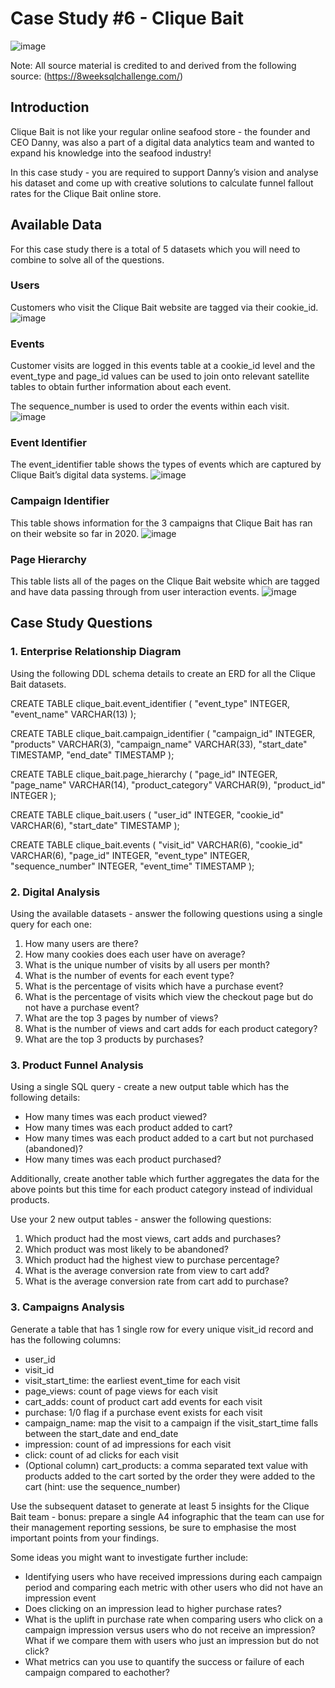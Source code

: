 # Case Study #6 - Clique Bait

![image](https://github.com/KG-GitHubRepo/SQL-Projects/assets/95182287/26b43986-6993-4529-a72f-0d8a3c6c70b9)

Note: All source material is credited to and derived from the following source: (https://8weeksqlchallenge.com/)

## Introduction

Clique Bait is not like your regular online seafood store - the founder and CEO Danny, was also a part of a digital data analytics team and wanted to expand his knowledge into the seafood industry!

In this case study - you are required to support Danny’s vision and analyse his dataset and come up with creative solutions to calculate funnel fallout rates for the Clique Bait online store.

## Available Data

For this case study there is a total of 5 datasets which you will need to combine to solve all of the questions.

### Users

Customers who visit the Clique Bait website are tagged via their cookie_id.
![image](https://github.com/KG-GitHubRepo/SQL-Projects/assets/95182287/72efa7e7-400a-4820-bb5f-cced7e9a29a9)

### Events

Customer visits are logged in this events table at a cookie_id level and the event_type and page_id values can be used to join onto relevant satellite tables to obtain further information about each event.

The sequence_number is used to order the events within each visit.
![image](https://github.com/KG-GitHubRepo/SQL-Projects/assets/95182287/c69d978a-3226-406b-9910-1fefd472d597)

### Event Identifier

The event_identifier table shows the types of events which are captured by Clique Bait’s digital data systems.
![image](https://github.com/KG-GitHubRepo/SQL-Projects/assets/95182287/a685aea7-287e-4c61-9fd5-edd8360ccac2)

### Campaign Identifier

This table shows information for the 3 campaigns that Clique Bait has ran on their website so far in 2020.
![image](https://github.com/KG-GitHubRepo/SQL-Projects/assets/95182287/457c2273-a49b-4c21-bab1-de3c3ad386cb)

### Page Hierarchy

This table lists all of the pages on the Clique Bait website which are tagged and have data passing through from user interaction events.
![image](https://github.com/KG-GitHubRepo/SQL-Projects/assets/95182287/23e08b27-743d-4184-90dd-c2afa1548e16)

## Case Study Questions

### 1. Enterprise Relationship Diagram
Using the following DDL schema details to create an ERD for all the Clique Bait datasets.

CREATE TABLE clique_bait.event_identifier (
  "event_type" INTEGER,
  "event_name" VARCHAR(13)
);

CREATE TABLE clique_bait.campaign_identifier (
  "campaign_id" INTEGER,
  "products" VARCHAR(3),
  "campaign_name" VARCHAR(33),
  "start_date" TIMESTAMP,
  "end_date" TIMESTAMP
);

CREATE TABLE clique_bait.page_hierarchy (
  "page_id" INTEGER,
  "page_name" VARCHAR(14),
  "product_category" VARCHAR(9),
  "product_id" INTEGER
);

CREATE TABLE clique_bait.users (
  "user_id" INTEGER,
  "cookie_id" VARCHAR(6),
  "start_date" TIMESTAMP
);

CREATE TABLE clique_bait.events (
  "visit_id" VARCHAR(6),
  "cookie_id" VARCHAR(6),
  "page_id" INTEGER,
  "event_type" INTEGER,
  "sequence_number" INTEGER,
  "event_time" TIMESTAMP
);

### 2. Digital Analysis
   
Using the available datasets - answer the following questions using a single query for each one:

1. How many users are there?
2. How many cookies does each user have on average?
3. What is the unique number of visits by all users per month?
4. What is the number of events for each event type?
5. What is the percentage of visits which have a purchase event?
6. What is the percentage of visits which view the checkout page but do not have a purchase event?
7. What are the top 3 pages by number of views?
8. What is the number of views and cart adds for each product category?
9. What are the top 3 products by purchases?


### 3. Product Funnel Analysis

Using a single SQL query - create a new output table which has the following details:

* How many times was each product viewed?
* How many times was each product added to cart?
* How many times was each product added to a cart but not purchased (abandoned)?
* How many times was each product purchased?
  
Additionally, create another table which further aggregates the data for the above points but this time for each product category instead of individual products.

Use your 2 new output tables - answer the following questions:

1. Which product had the most views, cart adds and purchases?
2. Which product was most likely to be abandoned?
3. Which product had the highest view to purchase percentage?
4. What is the average conversion rate from view to cart add?
5. What is the average conversion rate from cart add to purchase?

   
### 3. Campaigns Analysis

Generate a table that has 1 single row for every unique visit_id record and has the following columns:

* user_id
* visit_id
* visit_start_time: the earliest event_time for each visit
* page_views: count of page views for each visit
* cart_adds: count of product cart add events for each visit
* purchase: 1/0 flag if a purchase event exists for each visit
* campaign_name: map the visit to a campaign if the visit_start_time falls between the start_date and end_date
* impression: count of ad impressions for each visit
* click: count of ad clicks for each visit
* (Optional column) cart_products: a comma separated text value with products added to the cart sorted by the order they were added to the cart (hint: use the sequence_number)
  
Use the subsequent dataset to generate at least 5 insights for the Clique Bait team - bonus: prepare a single A4 infographic that the team can use for their management reporting sessions, be sure to emphasise the most important points from your findings.

Some ideas you might want to investigate further include:

* Identifying users who have received impressions during each campaign period and comparing each metric with other users who did not have an impression event
* Does clicking on an impression lead to higher purchase rates?
* What is the uplift in purchase rate when comparing users who click on a campaign impression versus users who do not receive an impression? What if we compare them with users who just an impression but do not click?
* What metrics can you use to quantify the success or failure of each campaign compared to eachother?

